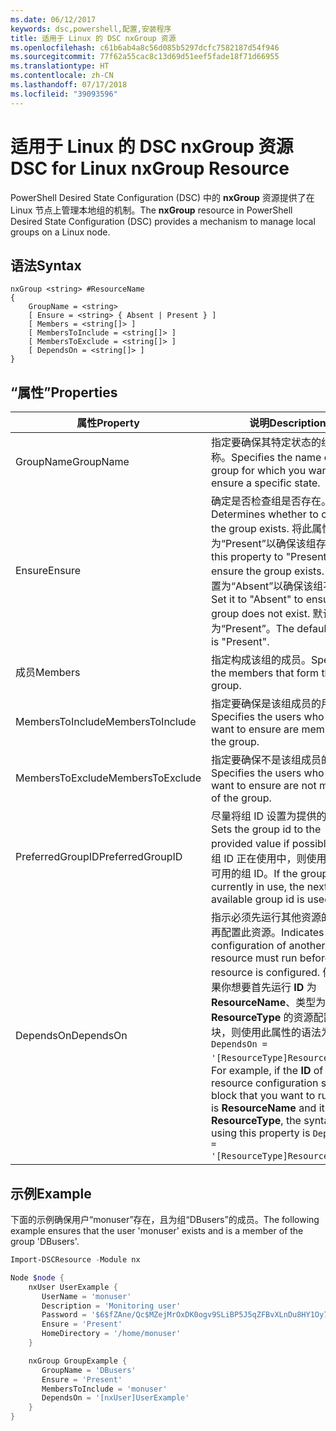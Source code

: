 ```yaml
---
ms.date: 06/12/2017
keywords: dsc,powershell,配置,安装程序
title: 适用于 Linux 的 DSC nxGroup 资源
ms.openlocfilehash: c61b6ab4a8c56d085b5297dcfc7582187d54f946
ms.sourcegitcommit: 77f62a55cac8c13d69d51eef5fade18f71d66955
ms.translationtype: HT
ms.contentlocale: zh-CN
ms.lasthandoff: 07/17/2018
ms.locfileid: "39093596"
---
```

# <a name="dsc-for-linux-nxgroup-resource"></a><span data-ttu-id="4b64d-103">适用于 Linux 的 DSC nxGroup 资源</span><span class="sxs-lookup"><span data-stu-id="4b64d-103">DSC for Linux nxGroup Resource</span></span>

<span data-ttu-id="4b64d-104">PowerShell Desired State Configuration (DSC) 中的 **nxGroup** 资源提供了在 Linux 节点上管理本地组的机制。</span><span class="sxs-lookup"><span data-stu-id="4b64d-104">The **nxGroup** resource in PowerShell Desired State Configuration (DSC) provides a mechanism to manage local groups on a Linux node.</span></span>

## <a name="syntax"></a><span data-ttu-id="4b64d-105">语法</span><span class="sxs-lookup"><span data-stu-id="4b64d-105">Syntax</span></span>

```
nxGroup <string> #ResourceName
{
    GroupName = <string>
    [ Ensure = <string> { Absent | Present } ]
    [ Members = <string[]> ]
    [ MembersToInclude = <string[]> ]
    [ MembersToExclude = <string[]> ]
    [ DependsOn = <string[]> ]
}
```

## <a name="properties"></a><span data-ttu-id="4b64d-106">“属性”</span><span class="sxs-lookup"><span data-stu-id="4b64d-106">Properties</span></span>

|  <span data-ttu-id="4b64d-107">属性</span><span class="sxs-lookup"><span data-stu-id="4b64d-107">Property</span></span> |  <span data-ttu-id="4b64d-108">说明</span><span class="sxs-lookup"><span data-stu-id="4b64d-108">Description</span></span> |
|---|---|
| <span data-ttu-id="4b64d-109">GroupName</span><span class="sxs-lookup"><span data-stu-id="4b64d-109">GroupName</span></span>| <span data-ttu-id="4b64d-110">指定要确保其特定状态的组的名称。</span><span class="sxs-lookup"><span data-stu-id="4b64d-110">Specifies the name of the group for which you want to ensure a specific state.</span></span>|
| <span data-ttu-id="4b64d-111">Ensure</span><span class="sxs-lookup"><span data-stu-id="4b64d-111">Ensure</span></span>| <span data-ttu-id="4b64d-112">确定是否检查组是否存在。</span><span class="sxs-lookup"><span data-stu-id="4b64d-112">Determines whether to check if the group exists.</span></span> <span data-ttu-id="4b64d-113">将此属性设置为“Present”以确保该组存在。</span><span class="sxs-lookup"><span data-stu-id="4b64d-113">Set this property to "Present" to ensure the group exists.</span></span> <span data-ttu-id="4b64d-114">将其设置为“Absent”以确保该组不存在。</span><span class="sxs-lookup"><span data-stu-id="4b64d-114">Set it to "Absent" to ensure the group does not exist.</span></span> <span data-ttu-id="4b64d-115">默认值为“Present”。</span><span class="sxs-lookup"><span data-stu-id="4b64d-115">The default value is "Present".</span></span>|
| <span data-ttu-id="4b64d-116">成员</span><span class="sxs-lookup"><span data-stu-id="4b64d-116">Members</span></span>| <span data-ttu-id="4b64d-117">指定构成该组的成员。</span><span class="sxs-lookup"><span data-stu-id="4b64d-117">Specifies the members that form the group.</span></span>|
| <span data-ttu-id="4b64d-118">MembersToInclude</span><span class="sxs-lookup"><span data-stu-id="4b64d-118">MembersToInclude</span></span>| <span data-ttu-id="4b64d-119">指定要确保是该组成员的用户。</span><span class="sxs-lookup"><span data-stu-id="4b64d-119">Specifies the users who you want to ensure are members of the group.</span></span>|
| <span data-ttu-id="4b64d-120">MembersToExclude</span><span class="sxs-lookup"><span data-stu-id="4b64d-120">MembersToExclude</span></span>| <span data-ttu-id="4b64d-121">指定要确保不是该组成员的用户。</span><span class="sxs-lookup"><span data-stu-id="4b64d-121">Specifies the users who you want to ensure are not members of the group.</span></span>|
| <span data-ttu-id="4b64d-122">PreferredGroupID</span><span class="sxs-lookup"><span data-stu-id="4b64d-122">PreferredGroupID</span></span>| <span data-ttu-id="4b64d-123">尽量将组 ID 设置为提供的值。</span><span class="sxs-lookup"><span data-stu-id="4b64d-123">Sets the group id to the provided value if possible.</span></span> <span data-ttu-id="4b64d-124">如果组 ID 正在使用中，则使用下一个可用的组 ID。</span><span class="sxs-lookup"><span data-stu-id="4b64d-124">If the group id is currently in use, the next available group id is used.</span></span>|
| <span data-ttu-id="4b64d-125">DependsOn</span><span class="sxs-lookup"><span data-stu-id="4b64d-125">DependsOn</span></span> | <span data-ttu-id="4b64d-126">指示必须先运行其他资源的配置，再配置此资源。</span><span class="sxs-lookup"><span data-stu-id="4b64d-126">Indicates that the configuration of another resource must run before this resource is configured.</span></span> <span data-ttu-id="4b64d-127">例如，如果你想要首先运行 **ID** 为 **ResourceName**、类型为 **ResourceType** 的资源配置脚本块，则使用此属性的语法为 `DependsOn = '[ResourceType]ResourceName'`。</span><span class="sxs-lookup"><span data-stu-id="4b64d-127">For example, if the **ID** of the resource configuration script block that you want to run first is **ResourceName** and its type is **ResourceType**, the syntax for using this property is `DependsOn = '[ResourceType]ResourceName'`.</span></span>|

## <a name="example"></a><span data-ttu-id="4b64d-128">示例</span><span class="sxs-lookup"><span data-stu-id="4b64d-128">Example</span></span>

<span data-ttu-id="4b64d-129">下面的示例确保用户“monuser”存在，且为组“DBusers”的成员。</span><span class="sxs-lookup"><span data-stu-id="4b64d-129">The following example ensures that the user 'monuser' exists and is a member of the group 'DBusers'.</span></span>

```powershell
Import-DSCResource -Module nx

Node $node {
    nxUser UserExample {
       UserName = 'monuser'
       Description = 'Monitoring user'
       Password = '$6$fZAne/Qc$MZejMrOxDK0ogv9SLiBP5J5qZFBvXLnDu8HY1Oy7ycX.Y3C7mGPUfeQy3A82ev3zIabhDQnj2ayeuGn02CqE/0'
       Ensure = 'Present'
       HomeDirectory = '/home/monuser'
    }

    nxGroup GroupExample {
       GroupName = 'DBusers'
       Ensure = 'Present'
       MembersToInclude = 'monuser'
       DependsOn = '[nxUser]UserExample'
    }
}
```